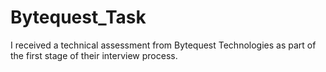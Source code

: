 # Bytequest_Task
I received a technical assessment from Bytequest Technologies as part of the first stage of their interview process.
